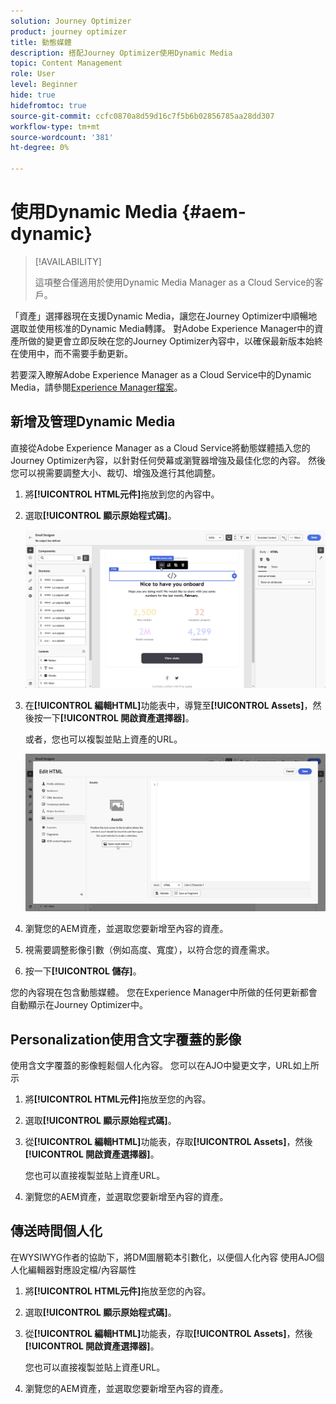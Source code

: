 ```yaml
---
solution: Journey Optimizer
product: journey optimizer
title: 動態媒體
description: 搭配Journey Optimizer使用Dynamic Media
topic: Content Management
role: User
level: Beginner
hide: true
hidefromtoc: true
source-git-commit: ccfc0870a8d59d16c7f5b6b02856785aa28dd307
workflow-type: tm+mt
source-wordcount: '381'
ht-degree: 0%

---
```


# 使用Dynamic Media {#aem-dynamic}

>[!AVAILABILITY]
>
>這項整合僅適用於使用Dynamic Media Manager as a Cloud Service的客戶。

「資產」選擇器現在支援Dynamic Media，讓您在Journey Optimizer中順暢地選取並使用核准的Dynamic Media轉譯。 對Adobe Experience Manager中的資產所做的變更會立即反映在您的Journey Optimizer內容中，以確保最新版本始終在使用中，而不需要手動更新。

若要深入瞭解Adobe Experience Manager as a Cloud Service中的Dynamic Media，請參閱[Experience Manager檔案](https://experienceleague.adobe.com/en/docs/experience-manager-cloud-service/content/assets/dynamicmedia/dynamic-media)。

## 新增及管理Dynamic Media

直接從Adobe Experience Manager as a Cloud Service將動態媒體插入您的Journey Optimizer內容，以針對任何熒幕或瀏覽器增強及最佳化您的內容。  然後您可以視需要調整大小、裁切、增強及進行其他調整。

1. 將&#x200B;**[!UICONTROL HTML元件]**&#x200B;拖放到您的內容中。

1. 選取&#x200B;**[!UICONTROL 顯示原始程式碼]**。

   ![](assets/dynamic-media-1.png)

1. 在&#x200B;**[!UICONTROL 編輯HTML]**&#x200B;功能表中，導覽至&#x200B;**[!UICONTROL Assets]**，然後按一下&#x200B;**[!UICONTROL 開啟資產選擇器]**。

   或者，您也可以複製並貼上資產的URL。

   ![](assets/dynamic-media-2.png)

1. 瀏覽您的AEM資產，並選取您要新增至內容的資產。

1. 視需要調整影像引數（例如高度、寬度），以符合您的資產需求。

1. 按一下&#x200B;**[!UICONTROL 儲存]**。

您的內容現在包含動態媒體。 您在Experience Manager中所做的任何更新都會自動顯示在Journey Optimizer中。

## Personalization使用含文字覆蓋的影像

使用含文字覆蓋的影像輕鬆個人化內容。
您可以在AJO中變更文字，URL如上所示

1. 將&#x200B;**[!UICONTROL HTML元件]**&#x200B;拖放至您的內容。

1. 選取&#x200B;**[!UICONTROL 顯示原始程式碼]**。

1. 從&#x200B;**[!UICONTROL 編輯HTML]**&#x200B;功能表，存取&#x200B;**[!UICONTROL Assets]**，然後&#x200B;**[!UICONTROL 開啟資產選擇器]**。

   您也可以直接複製並貼上資產URL。

1. 瀏覽您的AEM資產，並選取您要新增至內容的資產。

## 傳送時間個人化

在WYSIWYG作者的協助下，將DM圖層範本引數化，以便個人化內容
使用AJO個人化編輯器對應設定檔/內容屬性

1. 將&#x200B;**[!UICONTROL HTML元件]**&#x200B;拖放至您的內容。

1. 選取&#x200B;**[!UICONTROL 顯示原始程式碼]**。

1. 從&#x200B;**[!UICONTROL 編輯HTML]**&#x200B;功能表，存取&#x200B;**[!UICONTROL Assets]**，然後&#x200B;**[!UICONTROL 開啟資產選擇器]**。

   您也可以直接複製並貼上資產URL。

1. 瀏覽您的AEM資產，並選取您要新增至內容的資產。